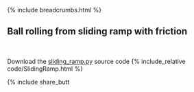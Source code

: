{% include breadcrumbs.html %}

## Ball rolling from sliding ramp with friction
<div class="header_line"><br/></div>

Download the [sliding_ramp.py](code/sliding_ramp.py) source code
{% include_relative code/SlidingRamp.html %}

<p style="clear: both;"></p>

{% include share_butt